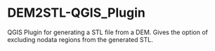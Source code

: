 # DEM2STL-QGIS_Plugin

QGIS Plugin for generating a STL file from a DEM. Gives the option of excluding nodata regions from the generated STL.